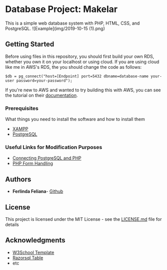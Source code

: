 # Database Project: Makelar

This is a simple web database system with PHP, HTML, CSS, and PostgreSQL.
![Example](img/2019-10-15 (1).png)

## Getting Started

Before using files in this repository, you should first build your own RDS, whether you own it on your localhost or using cloud. If you are using cloud like me in AWS's RDS, the you should change the code as follows:

```
$db = pg_connect("host=[Endpoint] port=5432 dbname=database-name your-user password=your-password");
```

If you're new to AWS and wanted to try building this with AWS, you can see the tutorial on their [documentation](https://docs.aws.amazon.com/AmazonRDS/latest/UserGuide/CHAP_GettingStarted.html).

### Prerequisites

What things you need to install the software and how to install them

* [XAMPP](https://www.apachefriends.org/download.html)
* [PostgreSQL](https://www.postgresql.org/)

### Useful Links for Modification Purposes

* [Connecting PostgreSQL and PHP](https://www.w3resource.com/PostgreSQL/tutorial.php)
* [PHP Form Handling](https://www.w3schools.com/php/php_forms.asp)


## Authors

* **Ferlinda Feliana**- [Github](https://github.com/ferlinda)

## License

This project is licensed under the MIT License - see the [LICENSE.md](LICENSE.md) file for details

## Acknowledgments

* [W3School Template](https://www.w3schools.com/w3css/w3css_templates.asp)
* [Razorsql Table](https://razorsql.com/articles/postgresql_column_names_values.html)
* etc
